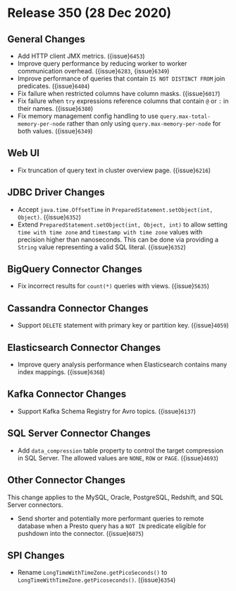 # Release 350 (28 Dec 2020)

## General Changes

* Add HTTP client JMX metrics. ({issue}`6453`)
* Improve query performance by reducing worker to worker communication overhead. ({issue}`6283`, {issue}`6349`)
* Improve performance of queries that contain `IS NOT DISTINCT FROM` join predicates. ({issue}`6404`)
* Fix failure when restricted columns have column masks. ({issue}`6017`)
* Fix failure when `try` expressions reference columns that contain `@` or `:` in their names. ({issue}`6380`)
* Fix memory management config handling to use `query.max-total-memory-per-node`
  rather than only using `query.max-memory-per-node` for both values. ({issue}`6349`)

## Web UI

* Fix truncation of query text in cluster overview page. ({issue}`6216`)

## JDBC Driver Changes

* Accept `java.time.OffsetTime` in `PreparedStatement.setObject(int, Object)`. ({issue}`6352`)
* Extend `PreparedStatement.setObject(int, Object, int)` to allow setting `time with time zone` and `timestamp with time zone` 
  values with precision higher than nanoseconds. This can be done via providing a `String` value representing a valid SQL literal. ({issue}`6352`)
  
## BigQuery Connector Changes

* Fix incorrect results for `count(*)` queries with views. ({issue}`5635`)

## Cassandra Connector Changes

* Support `DELETE` statement with primary key or partition key. ({issue}`4059`)

## Elasticsearch Connector Changes

* Improve query analysis performance when Elasticsearch contains many index mappings. ({issue}`6368`)

## Kafka Connector Changes

* Support Kafka Schema Registry for Avro topics. ({issue}`6137`)

## SQL Server Connector Changes

* Add `data_compression` table property to control the target compression in SQL Server.
  The allowed values are `NONE`, `ROW` or `PAGE`. ({issue}`4693`)

## Other Connector Changes

This change applies to the MySQL, Oracle, PostgreSQL, Redshift, and SQL Server connectors.

* Send shorter and potentially more performant queries to remote database when a Presto query has a `NOT IN`
  predicate eligible for pushdown into the connector. ({issue}`6075`)

## SPI Changes

* Rename `LongTimeWithTimeZone.getPicoSeconds()` to `LongTimeWithTimeZone.getPicoseconds()`. ({issue}`6354`)
